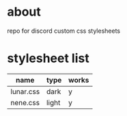 # about
repo for discord custom css stylesheets 

# stylesheet list
| name      | type  | works |
| --------- | ----- | ----- |
| lunar.css | dark  | y     |
| nene.css  | light | y     |